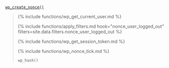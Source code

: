<p><code><a href="https://developer.wordpress.org/reference/functions/wp_create_nonce/">wp_create_nonce()</a></code></p>

<blockquote>

{% include functions/wp_get_current_user.md %}

{% include functions/apply_filters.md hook="nonce_user_logged_out" filters=site.data.filters.nonce_user_logged_out %}

{% include functions/wp_get_session_token.md %}

{% include functions/wp_nonce_tick.md %}

 `wp_hash()`

</blockquote>
